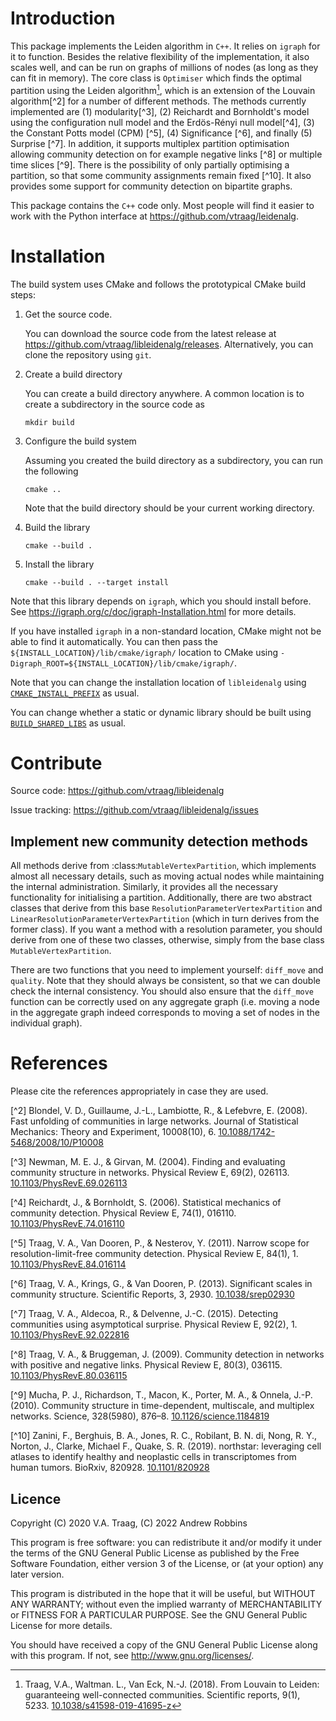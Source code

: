 # Introduction

This package implements the Leiden algorithm in `C++`.  It relies on
`igraph` for it to function. Besides the relative flexibility of the
implementation, it also scales well, and can be run on graphs of millions of
nodes (as long as they can fit in memory). The core class is
`Optimiser` which finds the optimal partition using the Leiden algorithm[^1], which is an extension of the Louvain algorithm[^2] for a number of
different methods. The methods currently implemented are (1) modularity[^3],
(2) Reichardt and Bornholdt's model using the configuration null model and the
Erdös-Rényi null model[^4], (3) the Constant Potts model (CPM) [^5], (4)
Significance [^6], and finally (5) Surprise [^7]. In addition, it supports
multiplex partition optimisation allowing community detection on for example
negative links [^8] or multiple time slices [^9]. There is the possibility of
only partially optimising a partition, so that some community assignments remain
fixed [^10]. It also provides some support for community detection on bipartite
graphs.

This package contains the `C++` code only. Most people will find it easier to work with the Python interface at https://github.com/vtraag/leidenalg.

# Installation

The build system uses CMake and follows the prototypical CMake build steps:

1. Get the source code.

   You can download the source code from the latest release at https://github.com/vtraag/libleidenalg/releases. Alternatively, you can clone the repository using `git`.

2. Create a build directory

   You can create a build directory anywhere. A common location is to create a subdirectory in the source code as

   ```
   mkdir build
   ```

3. Configure the build system

   Assuming you created the build directory as a subdirectory, you can run the following

   ```
   cmake ..
   ```

   Note that the build directory should be your current working directory.

4. Build the library

   ```
   cmake --build .
   ```

5. Install the library

   ```
   cmake --build . --target install
   ```

Note that this library depends on `igraph`, which you should install before. See https://igraph.org/c/doc/igraph-Installation.html for more details.

If you have installed `igraph` in a non-standard location, CMake might not be able to find it automatically. You can then pass the `${INSTALL_LOCATION}/lib/cmake/igraph/` location to CMake using `-Digraph_ROOT=${INSTALL_LOCATION}/lib/cmake/igraph/`.

Note that you can change the installation location of `libleidenalg` using [`CMAKE_INSTALL_PREFIX`](https://cmake.org/cmake/help/latest/variable/CMAKE_INSTALL_PREFIX.html) as usual.

You can change whether a static or dynamic library should be built using [`BUILD_SHARED_LIBS`](https://cmake.org/cmake/help/latest/variable/BUILD_SHARED_LIBS.html) as usual.

# Contribute

Source code: https://github.com/vtraag/libleidenalg

Issue tracking: https://github.com/vtraag/libleidenalg/issues

## Implement new community detection methods

All methods derive from :class:`MutableVertexPartition`, which implements almost
all necessary details, such as moving actual nodes while maintaining the
internal administration. Similarly, it provides all the necessary functionality
for initialising a partition. Additionally, there are two abstract classes that
derive from this base `ResolutionParameterVertexPartition` and
`LinearResolutionParameterVertexPartition` (which in turn derives from the
former class). If you want a method with a resolution parameter, you should
derive from one of these two classes, otherwise, simply from the base class
`MutableVertexPartition`.

There are two functions that you need to implement yourself: `diff_move` and
`quality`. Note that they should always be consistent, so that we can double
check the internal consistency. You should also ensure that the `diff_move`
function can be correctly used on any aggregate graph (i.e. moving a node in the
aggregate graph indeed corresponds to moving a set of nodes in the individual
graph).


# References

Please cite the references appropriately in case they are used.

[^1]:  Traag, V.A., Waltman. L., Van Eck, N.-J. (2018). From Louvain to
       Leiden: guaranteeing well-connected communities. Scientific reports, 9(1), 5233.
       [10.1038/s41598-019-41695-z](http://dx.doi.org/10.1038/s41598-019-41695-z)

[^2]   Blondel, V. D., Guillaume, J.-L., Lambiotte, R., & Lefebvre, E. (2008).
       Fast unfolding of communities in large networks. Journal of Statistical
       Mechanics: Theory and Experiment, 10008(10), 6.
       [10.1088/1742-5468/2008/10/P10008](http://doi.org/10.1088/1742-5468/2008/10/P10008)

[^3]   Newman, M. E. J., & Girvan, M. (2004). Finding and evaluating community
       structure in networks. Physical Review E, 69(2), 026113.
       [10.1103/PhysRevE.69.026113](http://doi.org/10.1103/PhysRevE.69.026113)

[^4]   Reichardt, J., & Bornholdt, S. (2006). Statistical mechanics of
       community detection. Physical Review E, 74(1), 016110.
       [10.1103/PhysRevE.74.016110](http://doi.org/10.1103/PhysRevE.74.016110)

[^5]   Traag, V. A., Van Dooren, P., & Nesterov, Y. (2011). Narrow scope for
       resolution-limit-free community detection. Physical Review E, 84(1),
       1. [10.1103/PhysRevE.84.016114](http://doi.org/10.1103/PhysRevE.84.16114)

[^6]   Traag, V. A., Krings, G., & Van Dooren, P. (2013). Significant scales in
       community structure. Scientific Reports, 3, 2930. [10.1038/srep02930](http://doi.org/10.1038/srep02930)

[^7]   Traag, V. A., Aldecoa, R., & Delvenne, J.-C. (2015). Detecting
       communities using asymptotical surprise. Physical Review E, 92(2),
       1. [10.1103/PhysRevE.92.022816](http://doi.org/10.1103/PhysRevE.92.022816)

[^8]   Traag, V. A., & Bruggeman, J. (2009). Community detection in networks
       with positive and negative links. Physical Review E, 80(3), 036115.
       [10.1103/PhysRevE.80.036115](http://doi.org/10.1103/PhysRevE.80.036115)

[^9]   Mucha, P. J., Richardson, T., Macon, K., Porter, M. A., & Onnela, J.-P.
       (2010). Community structure in time-dependent, multiscale, and multiplex
       networks. Science, 328(5980), 876–8. [10.1126/science.1184819](http://doi.org/10.1126/science.1184819)

[^10]   Zanini, F., Berghuis, B. A., Jones, R. C., Robilant, B. N. di,
        Nong, R. Y., Norton, J., Clarke, Michael F., Quake, S. R. (2019).
        northstar: leveraging cell atlases to identify healthy and neoplastic
        cells in transcriptomes from human tumors. BioRxiv, 820928.
        [10.1101/820928](https://doi.org/10.1101/820928)

Licence
-------

Copyright (C) 2020 V.A. Traag, (C) 2022 Andrew Robbins

This program is free software: you can redistribute it and/or modify it under
the terms of the GNU General Public License as published by the Free Software
Foundation, either version 3 of the License, or (at your option) any later
version.

This program is distributed in the hope that it will be useful, but WITHOUT ANY
WARRANTY; without even the implied warranty of MERCHANTABILITY or FITNESS FOR A
PARTICULAR PURPOSE.  See the GNU General Public License for more details.

You should have received a copy of the GNU General Public License along with
this program. If not, see http://www.gnu.org/licenses/.

